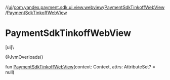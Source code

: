 //[ui](../../../index.md)/[com.yandex.payment.sdk.ui.view.webview](../index.md)/[PaymentSdkTinkoffWebView](index.md)/[PaymentSdkTinkoffWebView](-payment-sdk-tinkoff-web-view.md)

# PaymentSdkTinkoffWebView

[ui]\

@JvmOverloads()

fun [PaymentSdkTinkoffWebView](-payment-sdk-tinkoff-web-view.md)(context: Context, attrs: AttributeSet? = null)
